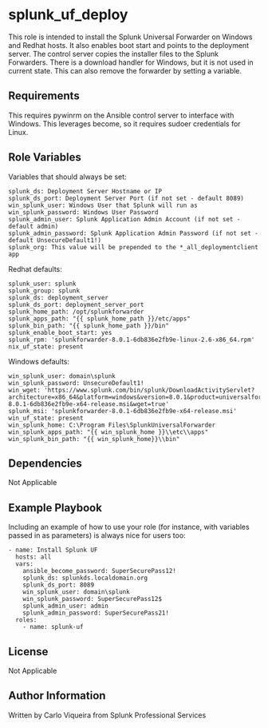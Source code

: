 splunk_uf_deploy
=========

This role is intended to install the Splunk Universal Forwarder on Windows and Redhat hosts. It also enables boot start and points to the deployment server. The control server copies the installer files to the Splunk Forwarders. There is a download handler for Windows, but it is not used in current state. This can also remove the forwarder by setting a variable.

Requirements
------------

This requires pywinrm on the Ansible control server to interface with Windows. This leverages become, so it requires sudoer credentials for Linux.

Role Variables
--------------

Variables that should always be set:

    splunk_ds: Deployment Server Hostname or IP
    splunk_ds_port: Deployment Server Port (if not set - default 8089)
    win_splunk_user: Windows User that Splunk will run as
    win_splunk_password: Windows User Password
    splunk_admin_user: Splunk Application Admin Account (if not set - default admin)
    splunk_admin_password: Splunk Application Admin Password (if not set - default UnsecureDefault1!)
    splunk_org: This value will be prepended to the *_all_deploymentclient app

Redhat defaults:

    splunk_user: splunk
    splunk_group: splunk
    splunk_ds: deployment_server
    splunk_ds_port: deployment_server_port
    splunk_home_path: /opt/splunkforwarder
    splunk_apps_path: "{{ splunk_home_path }}/etc/apps"
    splunk_bin_path: "{{ splunk_home_path }}/bin"
    splunk_enable_boot_start: yes
    splunk_rpm: 'splunkforwarder-8.0.1-6db836e2fb9e-linux-2.6-x86_64.rpm'
    nix_uf_state: present

Windows defaults:

    win_splunk_user: domain\splunk
    win_splunk_password: UnsecureDefault1!
    win_wget: 'https://www.splunk.com/bin/splunk/DownloadActivityServlet?architecture=x86_64&platform=windows&version=8.0.1&product=universalforwarder&filename=splunkforwarder-8.0.1-6db836e2fb9e-x64-release.msi&wget=true'
    splunk_msi: 'splunkforwarder-8.0.1-6db836e2fb9e-x64-release.msi'
    win_uf_state: present
    win_splunk_home: C:\Program Files\SplunkUniversalForwarder
    win_splunk_apps_path: "{{ win_splunk_home }}\\etc\\apps"
    win_splunk_bin_path: "{{ win_splunk_home}}\\bin"

Dependencies
------------

Not Applicable

Example Playbook
----------------

Including an example of how to use your role (for instance, with variables passed in as parameters) is always nice for users too:

    - name: Install Splunk UF
      hosts: all
      vars:
        ansible_become_password: SuperSecurePass12!
        splunk_ds: splunkds.localdomain.org
        splunk_ds_port: 8089
        win_splunk_user: domain\splunk
        win_splunk_password: SuperSecurePass12$
        splunk_admin_user: admin
        splunk_admin_password: SuperSecurePass21!
      roles:
        - name: splunk-uf

License
-------

Not Applicable

Author Information
------------------

Written by Carlo Viqueira from Splunk Professional Services
